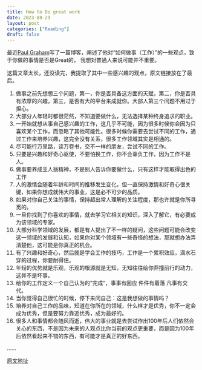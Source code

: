 ```yaml
---
title: How to Do great work
date: 2023-08-29
layout: post
categories: ["Reading"]
draft: false
---
```


最近[Paul Graham](http://www.paulgraham.com/)写了一篇博客，阐述了他对“如何做事（工作）”的一些观点，致于你做的事情是否是Great的，
我想对普通人来说可能并不重要。

这篇文章太长，还没读完，我提取了其中一些感兴趣的观点，原文链接放在了最后。

1. 做事之前先想想三个问题，第一，你是否具备这方面的天赋，第二，你是否具有浓厚的兴趣，第三，是否有大的平台来成就你。大部人第三个问题不用过于担心。
2. 大部分人年轻时都很茫然，不知道要做什么，无法选择某种终身追求的职业。
3. 一开始就想从事自己感兴趣的工作，这几乎不可能，因为很多时候你会因为只喜欢某个工作，而忽略了其他可能性。很多时候你需要去尝试不同的工作，通过工作来培养兴趣，这完全没有关系，很多工作领域其实是相通的。
4. 尽可能行万里路，读万卷书，交不一样的朋友，尝试不同的工作。
5. 只要是兴趣和好奇心驱使，不要怕换工作，你不会辜负工作，因为工作不是人。
6. 做事要养成主人翁精神，不是别人告诉你要做什么，只有这样才能取得出色的工作
7. 人的激情会随着年龄和时间的推移发生变化，但一直保持激情和好奇心很关键，如果你想成就伟大的事业，这是必不可少的品质。
8. 如果对你自己关注的事情，保持超出常人理解的关注程度，那也许就是你所寻觅的。
9. 一旦你找到了你喜欢的事情，就去学习它相关的知识，深入了解它，有必要成为该领域的专家。
10. 大部分科学领域的发展，都是有人提出了不一样的疑问，这些问题可能会改变这一领域的发展和认知，如果你对某个领域有一些奇怪的想法，那就想办法弄清楚他，这可能是你真正的机会。
11. 有了兴趣和好奇心，然后就是学会工作的技巧，工作是一个累积效应，滴水石穿的过程，你要耐得住。
12. 年轻的优势就是乐观，乐观的根源就是无知，无知往往给你莽撞前行的动力，这并不是坏事。
13. 给你的工作定义一个自己认为的”完成“，事事有回应 件件有着落 凡事有交代。
14. 当你觉得自己很忙的时候，停下来问自己：这是我想做的事情吗？
15. 培养对自己工作的品味，知道在你所在的领域，什么样才是优秀，你不一定会成为优秀，但是要努力靠近优秀，成为最好的。
16. 很多人和事情都会随风而逝，伟大的事业就是去尝试作出100年后人们依然会关心的东西，不是因为未来的人观点比你当前的观点更重要，而是因为100年后依然看起来不错的东西，有可能才是真正的好东西。

......

[原文地址](http://www.paulgraham.com/greatwork.html)